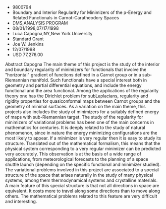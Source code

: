 
* 9800794
* Boundary and Interior Regularity for Minimizers of the p-Energy and Related Functionals in Carnot-Caratheodory Spaces
* DMS,ANALYSIS PROGRAM
* 08/01/1998,07/17/1998
* Luca Capogna,NY,New York University
* Standard Grant
* Joe W. Jenkins
* 12/07/1998
* USD 77,276.00

Abstract Capogna The main theme of this project is the study of the interior and
boundary regularity of minimizers for functionals that involve the "horizontal"
gradient of functions defined in a Carnot group or in a sub-Riemannian manifold.
Such functionals have a special interest both in geometry and partial
differential equations, and include the energy functional and the area
functional. Among the applications of the regularity theory one has the
Dirichlet problem for subLaplacians, regularity and rigidity properties for
quasiconformal maps between Carnot groups and the geometry of minimal surfaces.
As a variation on the main theme, this projects also includes the study of
minimizers for a suitably defined energy of maps with sub-Riemannian target. The
study of the regularity for minimizers of variational problems has been one of
the main concerns in mathematics for centuries. It is deeply related to the
study of natural phenomenon, since in nature the energy minimizing
configurations are the most likely to appear. If a minimizer is very regular
then it is easy to study its structure. Translated out of the mathematical
formalism, this means that the physical system corresponding to a very regular
minimizer can be predicted very accurately. This observation is at the basis of
a wide range of applications, from meteorological forecasts to the planning of a
space shuttle launch (depending on the specific functional and minimizer
studied). The variational problems involved in this project are associated to a
special structure of the space that arises naturally in the study of many
physical systems, among them thermodynamical systems and crystalline materials.
A main feature of this special structure is that not all directions in space are
equivalent. It costs more to travel along some directions than to move along
others. The mathematical problems related to this feature are very difficult and
interesting.
